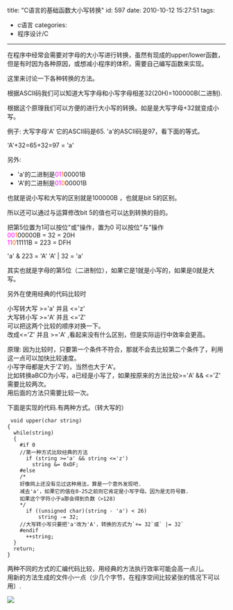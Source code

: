 title: "C语言的基础函数大小写转换"
id: 597
date: 2010-10-12 15:27:51
tags: 
- c语言
categories: 
- 程序设计/C
---

 在程序中经常会需要对字母的大小写进行转换，虽然有现成的upper/lower函数，但是有时因为各种原因，或想减小程序的体积，需要自己编写函数来实现。

 这里来讨论一下各种转换的方法。

根据ASCII码我们可以知道大写字母和小写字母相差32(20H)=100000B(二进制).

根据这个原理我们可以方便的进行大小写的转换。如是是大写字母+32就变成小写。

 例子: 大写字母'A' 它的ASCII码是65\. 'a'的ASCII码是97，看下面的等式。
 
 'A'+32=65+32=97 = 'a'
 
 另外:
 
 * 'a'的二进制是<font color="#FF00FF">01</font><font color="#FF6800">1</font>00001B
 * 'A'的二进制是<font color="#FF00FF">01</font><font color="#FF6800">0</font>00001B

也就是说小写和大写的区别就是100000B ，也就是bit 5的区别。

 所以还可以通过与运算修改bit 5的值也可以达到转换的目的。

把第5位置为1可以按位"或"操作，置为0 可以按位"与"操作  
 <font color="#FF00FF">00</font><font color="#FF6800">1</font>00000B = 32 = 20H  
 <font color="#FF00FF">11</font><font color="#FF6800">0</font>11111B = 223 = DFH  

'a' & 223 = 'A'    'A' | 32 = 'a'

其实也就是字母的第5位（二进制位），如果它是1就是小写的，如果是0就是大写。

另外在使用经典的代码比较时

小写转大写 >='a' 并且 <='z'  
大写转小写 >='A' 并且 <='Z'  
可以把这两个比较的顺序对换一下。  
改成<='Z' 并且 >='A' ,看起来没有什么区别，但是实际运行中效率会更高。   

 原理: 因为比较时，只要第一个条件不符合，那就不会去比较第二个条件了，利用这一点可以加快比较速度。   
 小写字母都是大于'Z'的，当然也大于'A'。  
 比如转换aBCD为小写，a已经是小写了，如果按原来的方法比较>='A' && <='Z' 需要比较两次。  
 用后面的方法只需要比较一次。  

 下面是实现的代码.有两种方式。（转大写的）
```
 void upper(char string)
{
  while(string)
  {
    #if 0
    //第一种方式比较经典的方法
      if (string >='a' && string <='z')
        string &= 0xDF;
    #else
    /*
    好像网上还没有见过这种用法，算是一个意外发现吧.
    减去'a'，如果它的值在0-25之前则它肯定是小写字母。因为是无符号数.
    如果这个字符小于a那会得到负数（>128)
    */
      if ((unsigned char)(string - 'a') < 26)
          string -= 32;
    //大写转小写只要把'a'改为'A'，转换的方式为`+= 32`或` |= 32`
    #endif
      ++string;
  }
  return;
}
```

两种不同的方式的汇编代码比较，用经典的方法执行效率可能会高一点儿。  
 用新的方法生成的文件小一点（少几个字节，在程序空间比较紧张的情况下可以用）.

![](http://d.chenall.net/upload/2010/10/1EEC7B5D67C99ACAD6F65CEB18DAD7A607AAAB5D.png)
